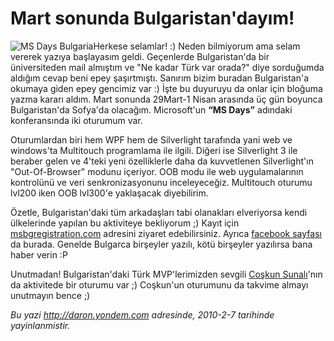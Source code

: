 # Mart sonunda Bulgaristan'dayım! 

![MS Days
Bulgaria](media/Mart_sonunda_Bulgaristan_dayim/05022010_1.jpg)Herkese
selamlar! :) Neden bilmiyorum ama selam vererek yazıya başlayasım geldi.
Geçenlerde Bulgaristan'da bir üniversiteden mail almıştım ve "Ne kadar
Türk var orada?" diye sorduğumda aldığım cevap beni epey şaşırtmıştı.
Sanırım bizim buradan Bulgaristan'a okumaya giden epey gencimiz var :)
İşte bu duyuruyu da onlar için bloğuma yazma kararı aldım. Mart sonunda
29Mart-1 Nisan arasında üç gün boyunca Bulgaristan'da Sofya'da olacağım.
Microsoft'un **“MS Days”** adındaki konferansında iki oturumum var.

Oturumlardan biri hem WPF hem de Silverlight tarafında yani web ve
windows'ta Multitouch programlama ile ilgili. Diğeri ise Silverlight 3
ile beraber gelen ve 4'teki yeni özelliklerle daha da kuvvetlenen
Silverlight'ın "Out-Of-Browser" modunu içeriyor. OOB modu ile web
uygulamalarının kontrolünü ve veri senkronizasyonunu inceleyeceğiz.
Multitouch oturumu lvl200 iken OOB lvl300'e yaklaşacak diyebilirim.

Özetle, Bulgaristan'daki tüm arkadaşları tabi olanakları elveriyorsa
kendi ülkelerinde yapılan bu aktiviteye bekliyorum ;) Kayıt için
[msbgregistration.com](http://www.msbgregistration.com/) adresini
ziyaret edebilirsiniz. Ayrıca [facebook
sayfası](http://www.facebook.com/pages/Dni-na-Majkrosoft-MS-Days/192671176695)
da burada. Genelde Bulgarca birşeyler yazılı, kötü birşeyler yazılırsa
bana haber verin :P

Unutmadan! Bulgaristan'daki Türk MVP'lerimizden sevgili [Coşkun
Sunalı](http://sunali.com/)'nın da aktivitede bir oturumu var ;)
Coşkun'un oturumunu da takvime almayı unutmayın bence ;)


*Bu yazi http://daron.yondem.com adresinde, 2010-2-7 tarihinde yayinlanmistir.*
